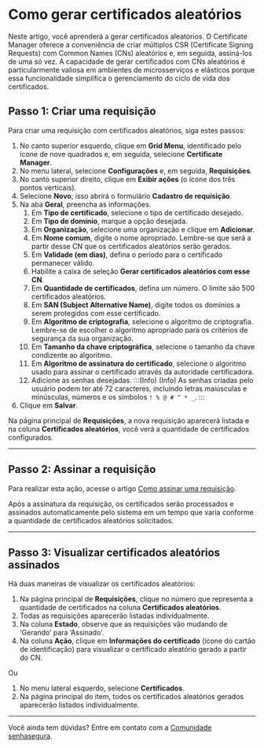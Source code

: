 # Como gerar certificados aleatórios

Neste artigo, você aprenderá a gerar certificados aleatórios. O Certificate Manager oferece a conveniência de criar múltiplos CSR (Certificate Signing Requests) com Common Names (CNs) aleatórios e, em seguida, assiná-los de uma só vez. A capacidade de gerar certificados com CNs aleatórios é particularmente valiosa em ambientes de microsserviços e elásticos porque essa funcionalidade simplifica o gerenciamento do ciclo de vida dos certificados.

## Passo 1: Criar uma requisição
Para criar uma requisição com certificados aleatórios, siga estes passos:

1. No canto superior esquerdo, clique em **Grid Menu**, identificado pelo ícone de nove quadrados e, em seguida, selecione **Certificate Manager**.
2. No menu lateral, selecione **Configurações** e, em seguida, **Requisições**.
3. No canto superior direito, clique em **Exibir ações** (o ícone dos três pontos verticais).
4. Selecione **Novo**; isso abrirá o formulário **Cadastro de requisição**.
5. Na aba **Geral**, preencha as informações.
    1. Em **Tipo de certificado**, selecione o tipo de certificado desejado.
    2. Em **Tipo de domínio**, marque a opção desejada.
    3. Em **Organização**, selecione uma organização e clique em **Adicionar**.
    4. Em **Nome comum**, digite o nome apropriado. Lembre-se que será a partir desse CN que os certificados aleatórios serão gerados. 
    5. Em **Validade (em dias)**, defina o período para o certificado permanecer válido.
    6. Habilite a caixa de seleção **Gerar certificados aleatórios com esse CN**.
    7. Em **Quantidade de certificados**, defina um número. O limite são 500 certificados aleatórios.
    8. Em **SAN (Subject Alternative Name)**, digite todos os domínios a serem protegidos com esse certificado.
    9. Em **Algoritmo de criptografia**, selecione o algoritmo de criptografia. Lembre-se de escolher o algoritmo apropriado para os critérios de segurança da sua organização.
    10. Em **Tamanho da chave criptográfica**, selecione o tamanho da chave condizente ao algoritmo.
    11. Em **Algoritmo de assinatura do certificado**, selecione o algoritmo usado para assinar o certificado através da autoridade certificadora.
    12. Adicione as senhas desejadas.
:::(Info) (Info)
As senhas criadas pelo usuário podem ter até 72 caracteres, incluindo letras maiúsculas e minúsculas, números e os símbolos `! % @ # ^ * _`.
:::
8. Clique em **Salvar**.

Na página principal de **Requisições**, a nova requisição aparecerá listada e na coluna **Certificados aleatórios**, você verá a quantidade de certificados configurados. 

* * *
## Passo 2: Assinar a requisição
Para realizar esta ação, acesse o artigo [Como assinar uma requisição](/v3-33/docs/pt/certificates-flow-how-to-sign-request).

Após a assinatura da requisição, os certificados serão processados e assinados automaticamente pelo sistema em um tempo que varia conforme a quantidade de certificados aleatórios solicitados.

* * *
## Passo 3: Visualizar certificados aleatórios assinados
Há duas maneiras de visualizar os certificados aleatórios:

1. Na página principal de **Requisições**, clique no número que representa a quantidade de certificados na coluna **Certificados aleatórios**. 
2. Todas as requisições aparecerão listadas individualmente. 
3. Na coluna **Estado**, observe que as requisições vão mudando de ‘Gerando’ para ‘Assinado’. 
4. Na coluna **Ação**, clique em **Informações do certificado** (ícone do cartão de identificação) para visualizar o certificado aleatório gerado a partir do CN.

Ou

1. No menu lateral esquerdo, selecione **Certificados**.
2. Na página principal do item, todos os certificados aleatórios gerados aparecerão listados individualmente.

* * *
Você ainda tem dúvidas? Entre em contato com a [Comunidade senhasegura](https://community.senhasegura.io/).
